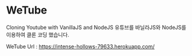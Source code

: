 # WeTube

Cloning Youtube with VanillaJS and NodeJS
유튜브를 바닐라JS와 NodeJS를 이용하여 클론 코딩 했습니다.

WeTube Url : https://intense-hollows-79633.herokuapp.com/
